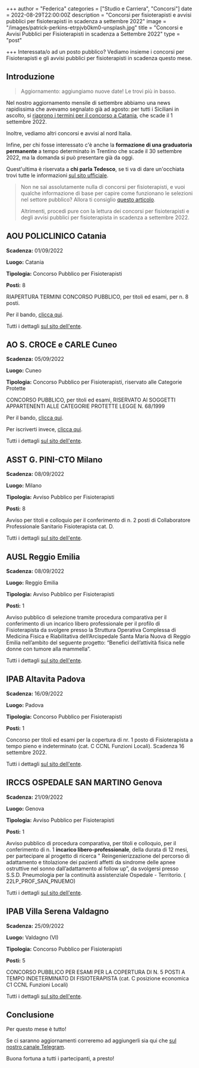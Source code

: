 +++
author = "Federica"
categories = ["Studio e Carriera", "Concorsi"]
date = 2022-08-29T22:00:00Z
description = "Concorsi per fisioterapisti e avvisi pubblici per fisioterapisti in scadenza a settembre 2022"
image = "/images/patrick-perkins-etrpjvb0km0-unsplash.jpg"
title = "Concorsi e Avvisi Pubblici per Fisioterapisti in scadenza a Settembre 2022"
type = "post"

+++
Interessata/o ad un posto pubblico? Vediamo insieme i concorsi per Fisioterapisti e gli avvisi pubblici per fisioterapisti in scadenza questo mese.

## Introduzione

> Aggiornamento: aggiungiamo nuove date! Le trovi più in basso.

Nel nostro aggiornamento mensile di settembre abbiamo una news rapidissima che avevamo segnalato già ad agosto: per tutti i Siciliani in ascolto, si [riaprono i termini per il concorso a Catania](https://www.policlinicovittorioemanuele.it/node/4748 "Concorso Catania"), che scade il 1 settembre 2022.

Inoltre, vediamo altri concorsi e avvisi al nord Italia.

Infine, per chi fosse interessato c'è anche la **formazione di una graduatoria permanente** a tempo determinato in Trentino che scade il 30 settembre 2022, ma la domanda si può presentare già da oggi.

Quest'ultima è riservata a **chi parla Tedesco**, se ti va di dare un'occhiata trovi tutte le informazioni [sul sito ufficiale](https://sabes.onboard.org/it/jobs/QgeybxmJ?from_career_page=true "Fisioterapista - graduatoria permanente").

> Non ne sai assolutamente nulla di concorsi per fisioterapisti, e vuoi qualche informazione di base per capire come funzionano le selezioni nel settore pubblico? Allora ti consiglio [questo articolo](https://fisioterapisti.org/lavorare-nel-pubblico-come-fisioterapisti-concetti-di-base/ "Lavorare nel pubblico come fisioterapista").
>
> Altrimenti, procedi pure con la lettura dei concorsi per fisioterapisti e degli avvisi pubblici per fisioterapista in scadenza a settembre 2022.

## AOU POLICLINICO Catania

**Scadenza:** 01/09/2022

**Luogo:** Catania

**Tipologia:** Concorso Pubblico per Fisioterapisti

**Posti:** 8

RIAPERTURA TERMINI CONCORSO PUBBLICO, per titoli ed esami, per n. 8 posti.

Per il bando, [clicca qui](https://www.policlinicovittorioemanuele.it/sites/default/files/concorsi/pagine/4748/Bando%20di%20riapertura%20termini%20-%20concorso%20Fisioterapisti.pdf "Bando Riapertura Termini Concorso Catania").

Tutti i dettagli [sul sito dell'ente](https://www.policlinicovittorioemanuele.it/node/4748 "Concorso Catania").

## AO S. CROCE e CARLE Cuneo

**Scadenza:** 05/09/2022

**Luogo:** Cuneo

**Tipologia:** Concorso Pubblico per Fisioterapisti, riservato alle Categorie Protette

CONCORSO PUBBLICO, per titoli ed esami, RISERVATO AI SOGGETTI APPARTENENTI ALLE CATEGORIE PROTETTE LEGGE N. 68/1999

Per il bando, [clicca qui](https://www.ospedale.cuneo.it/fileadmin/user_upload/area-test/BANDI/bando_Cat._Prot._L._68_2022_BIS.pdf "Concorso Fisioterapista Cuneo").

Per iscriverti invece, [clicca qui](https://ospedalecuneo.iscrizioneconcorsi.it/ "Iscrizione concorso cuneo").

Tutti i dettagli [sul sito dell'ente](https://www.ospedale.cuneo.it/concorsi-avvisi-di-mobilita/concorsi-a-tempo-indeterminato/ "Concorso Cuneo").

## ASST G. PINI-CTO Milano

**Scadenza:** 08/09/2022

**Luogo:** Milano

**Tipologia:** Avviso Pubblico per Fisioterapisti

**Posti:** 8

Avviso per titoli e colloquio per il conferimento di n. 2 posti di Collaboratore Professionale Sanitario Fisioterapista cat. D.

Tutti i dettagli [sul sito dell'ente](https://www.asst-pini-cto.it/contenuto-web/-/asset_publisher/Pn3iu8RFZ8Ue/content/avviso-per-titoli-e-colloquio-per-il-conferimento-di-n-2-posti-di-collaboratore-professionale-sanitario-fisioterapista-cat-d "Avviso pubblico fisioterapisti Milano").

## AUSL Reggio Emilia

**Scadenza:** 08/09/2022

**Luogo:** Reggio Emilia

**Tipologia:** Avviso Pubblico per Fisioterapisti

**Posti:** 1

Avviso pubblico di selezione tramite procedura comparativa per il conferimento di un incarico libero professionale per il profilo di Fisioterapista da svolgere presso la Struttura Operativa Complessa di Medicina Fisica e Riabilitativa dell’Arcispedale Santa Maria Nuova di Reggio Emilia nell’ambito del seguente progetto: “Benefici dell’attività fisica nelle donne con tumore alla mammella”.

Tutti i dettagli [sul sito dell'ente](https://apps.ausl.re.it/BandiConcorsieIncarichi/#/bandi-di-gara/%7B%22parentUniqueId%22:%225960a071-f051-4a07-9fb5-9ebcae76a42f%22,%22childUniqueId%22:%22a6b591f2-e207-4f0e-9fe4-34bb46bc94d9%22%7D/790769cf-69e2-49c0-b1eb-a912ef04b801 "Avviso pubblico fisioterapisti Reggio Emilia").

## IPAB Altavita Padova

**Scadenza:** 16/09/2022

**Luogo:** Padova

**Tipologia:** Concorso Pubblico per Fisioterapisti

**Posti:** 1

Concorso per titoli ed esami per la copertura di nr. 1 posto di Fisioterapista a tempo pieno e indeterminato (cat. C CCNL Funzioni Locali). Scadenza 16 settembre 2022.

Tutti i dettagli [sul sito dell'ente](https://www.altavita.org/bandiavvisi/concorso-pubblico-per-titoli-ed-esami-di-nr-1-posto-fisioterapista-cat-c-ccnl-funzioni-locali-scadenza-16-settembre-2022/ "Concorso pubblico fisioterapisti IPAB Padova").

## IRCCS OSPEDALE SAN MARTINO Genova

**Scadenza:** 21/09/2022

**Luogo:** Genova

**Tipologia:** Avviso Pubblico per Fisioterapisti

**Posti:** 1

Avviso pubblico di procedura comparativa, per titoli e colloquio, per il conferimento di n. 1 **incarico libero-professionale**, della durata di 12 mesi, per partecipare al progetto di ricerca " Reingenierizzazione del percorso di adattamento e titolazione dei pazienti affetti da sindrome delle apnee ostruttive nel sonno dall’adattamento al follow up”, da svolgersi presso S.S.D. Pneumologia per la continuità assistenziale Ospedale - Territorio. ( 22LP_PROF_SAN_PNUEMO)

Tutti i dettagli [sul sito dell'ente](https://www.ospedalesanmartino.it/bandi-e-gare/incarichi-professionali/publiccompetition/1458576-22lp_prof_san_pnuemo.html?view=publiccompetition&id=1458576:22lp_prof_san_pnuemo "Avviso pubblico fisioterapisti Genova").

## IPAB Villa Serena Valdagno

**Scadenza:** 25/09/2022

**Luogo:** Valdagno (VI)

**Tipologia:** Concorso Pubblico per Fisioterapisti

**Posti:** 5

CONCORSO PUBBLICO PER ESAMI PER LA COPERTURA DI N. 5 POSTI A TEMPO INDETERMINATO DI FISIOTERAPISTA (cat. C posizione economica C1 CCNL Funzioni Locali)

Tutti i dettagli [sul sito dell'ente](https://one33.robyone.net/CompetitionNotice.aspx?sid=53&cid=120&id=570482 "Concorso pubblico fisioterapisti IPAB Valdagno").

## Conclusione

Per questo mese è tutto!

Se ci saranno aggiornamenti correremo ad aggiungerli sia qui che [sul nostro canale Telegram](https://t.me/fisioterapisti_official "Fisioterapisti | Telegram").

Buona fortuna a tutti i partecipanti, a presto!
